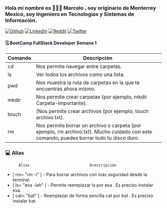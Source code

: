 

### Hola mi nombre es 🧑🏻‍💻 Marcelo , soy originario de Monterrey Mexico, soy Ingeniero en Tecnologias y Sistemas de Información.

[![Github](https://img.shields.io/badge/Github-%2320232a.svg?logo=Github&logoColor=white)](https://github.com/marceloreyran) [![LinkedIn](https://img.shields.io/badge/LinkedIn-%230077B5.svg?logo=linkedin&logoColor=white)](https://linkedin.com/in/marcelo-reyna-rangel-83b813216/) [![Reddit](https://img.shields.io/badge/Reddit-%23FF4500.svg?logo=Reddit&logoColor=white)](https://reddit.com/user/marceloreyran) [![Twitter](https://img.shields.io/badge/Twitter-%231DA1F2.svg?logo=Twitter&logoColor=white)](https://twitter.com/@_MarceloRR) 



#### 🗓️  BootCamp FullStack Developer Semana 1  


| Comando | Descripción |
| ------  | ------ |
| cd  | Nos permite navegar entre carpetas. |
| ls | Ver todos los archivos como una lista. |
| pwd | Nos muestra la ruta de carpetas en la que te encuentras ahora mismo.|
| mkdir | Nos permite crear carpetas (por ejemplo, mkdir Carpeta-Importante). |
| touch | [Nos permite crear archivos (por ejemplo, touch archivo.txt). |
| rm | Nos permite borrar un archivo o carpeta (por ejemplo, rm archivo.txt). Mucho cuidado con este comando, puedes borrar todo tu disco duro.|




###  💻  Alias 

          Alias                           Drescripción  
 
 - [ rm= "rm -i" ] - Para borrar archivos con más seguridad desde la terminal. 
- [ ls= "exa -lah" ] - Permite reemplazar ls por exa . Es preciso instalar exa. 
- [ cat= "bat" ] - Reemplazar de forma sencilla cat por bat . Es preciso instalar bat.




